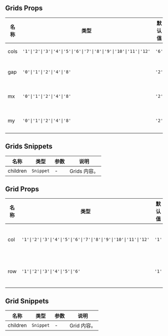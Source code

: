 ## Grids Props

| 名称 | 类型                                                            | 默认值 | 必传 | 说明         |
| ---- | --------------------------------------------------------------- | ------ | ---- | ------------ |
| cols | `'1'\|'2'\|'3'\|'4'\|'5'\|'6'\|'7'\|'8'\|'9'\|'10'\|'11'\|'12'` | `'6'`  | N    | 列数。       |
| gap  | `'0'\|'1'\|'2'\|'4'\|'8'`                                       | `'2'`  | N    | 单元格间距。 |
| mx   | `'0'\|'1'\|'2'\|'4'\|'8'`                                       | `'2'`  | N    | 左右外边距。 |
| my   | `'0'\|'1'\|'2'\|'4'\|'8'`                                       | `'2'`  | N    | 上下外边距。 |

## Grids Snippets

| 名称     | 类型      | 参数 | 说明         |
| -------- | --------- | ---- | ------------ |
| children | `Snippet` | -    | Grids 内容。 |

## Grid Props

| 名称 | 类型                                                            | 默认值 | 必传 | 说明             |
| ---- | --------------------------------------------------------------- | ------ | ---- | ---------------- |
| col  | `'1'\|'2'\|'3'\|'4'\|'5'\|'6'\|'7'\|'8'\|'9'\|'10'\|'11'\|'12'` | `'1'`  | N    | 单元格所占列数。 |
| row  | `'1'\|'2'\|'3'\|'4'\|'5'\|'6'`                                  | `'1'`  | N    | 单元格所占行数。 |

## Grid Snippets

| 名称     | 类型      | 参数 | 说明        |
| -------- | --------- | ---- | ----------- |
| children | `Snippet` | -    | Grid 内容。 |
